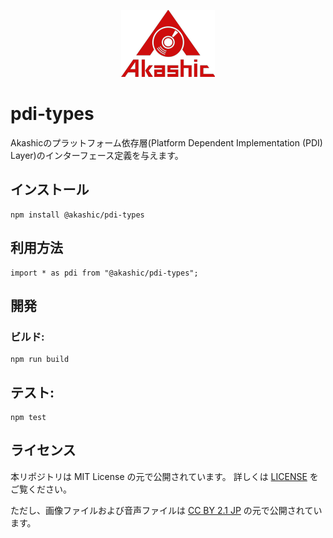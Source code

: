 <p align="center">
<img src="https://github.com/akashic-games/pdi-types/blob/master/img/akashic.png"/>
</p>

# pdi-types

Akashicのプラットフォーム依存層(Platform Dependent Implementation (PDI) Layer)のインターフェース定義を与えます。

## インストール

```
npm install @akashic/pdi-types
```

## 利用方法

```
import * as pdi from "@akashic/pdi-types";
```

## 開発

### ビルド:

```
npm run build
```

## テスト:

```
npm test
```

## ライセンス
本リポジトリは MIT License の元で公開されています。
詳しくは [LICENSE](https://github.com/akashic-games/pdi-types/blob/master/LICENSE) をご覧ください。

ただし、画像ファイルおよび音声ファイルは
[CC BY 2.1 JP](https://creativecommons.org/licenses/by/2.1/jp/) の元で公開されています。
